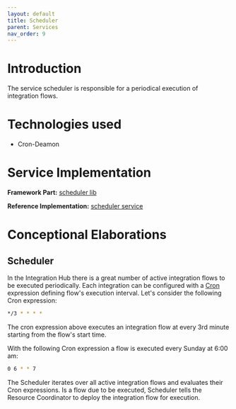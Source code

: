 ```yaml
---
layout: default
title: Scheduler
parent: Services
nav_order: 9
---
```


# Introduction

The service scheduler is responsible for a periodical execution of integration flows.

# Technologies used

- Cron-Deamon

# Service Implementation

**Framework Part:** [scheduler lib](https://github.com/openintegrationhub/openintegrationhub/tree/master/lib/scheduler)

**Reference Implementation:** [scheduler service](https://github.com/openintegrationhub/openintegrationhub/tree/master/services/scheduler)

# Conceptional Elaborations

## Scheduler

In the Integration Hub there is a great number of active integration flows
to be executed periodically. Each integration can be configured with a
[Cron](https://en.wikipedia.org/wiki/Cron) expression defining flow's execution
interval. Let's consider the following Cron expression:

````sh
*/3 * * * *
````

The cron expression above executes an integration flow at every 3rd
minute starting from the flow's start time.

With the following Cron expression a flow is executed every Sunday at 6:00 am:

````sh
0 6 * * 7
````

The Scheduler iterates over all active integration flows and evaluates
their Cron expressions. Is a flow due to be executed, Scheduler tells the
Resource Coordinator to deploy the integration flow for execution.
